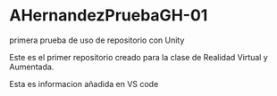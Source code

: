 # AHernandezPruebaGH-01
primera prueba de uso de repositorio con Unity

Este es el primer repositorio creado para la clase de Realidad Virtual y Aumentada.

Esta es informacion añadida en VS code